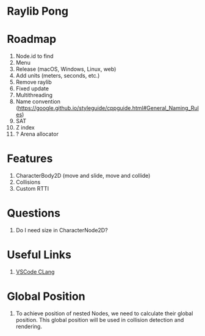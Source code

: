 # Raylib Pong

# Roadmap

1. Node.id to find
1. Menu
1. Release (macOS, Windows, Linux, web)
1. Add units (meters, seconds, etc.)
1. Remove raylib
1. Fixed update
1. Multithreading
1. Name convention (https://google.github.io/styleguide/cppguide.html#General_Naming_Rules)
1. SAT
1. Z index
1. ? Arena allocator

# Features

1. CharacterBody2D (move and slide, move and collide)
1. Collisions
1. Custom RTTI

# Questions

1. Do I need size in CharacterNode2D?

# Useful Links

1. [VSCode CLang](https://code.visualstudio.com/docs/cpp/config-clang-mac)

# Global Position

1. To achieve position of nested Nodes, we need to calculate their global position.
This global position will be used in collision detection and rendering.